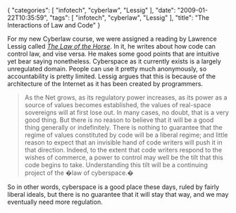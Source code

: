 {
    "categories": [
        "infotech", 
        "cyberlaw", 
        "Lessig"
    ], 
    "date": "2009-01-22T10:35:59", 
    "tags": [
        "infotech", 
        "cyberlaw", 
        "Lessig"
    ], 
    "title": "The Interactions of Law and Code"
}

For my new Cyberlaw course, we were assigned a reading by Lawrence Lessig called <a href="www.lessig.org/content/articles/works/finalhls.pdf" target="_blank"><i>The Law of the Horse</i></a>. In it, he writes about how code can control law, and vise versa. He makes some good points that are intuitive yet bear saying nonetheless. Cyberspace as it currently exists is a largely unregulated domain. People can use it pretty much anonymously, so accountability is pretty limited. Lessig argues that this is because of the architecture of the Internet as it has been created by programmers.<blockquote>As the Net grows, as its regulatory power increases, as its power as a source of values becomes established, the values of real-space sovereigns will at first lose out. In many cases, no doubt, that is a very good thing. But there is no reason to believe that it will be a good thing generally or indefinitely. There is nothing to guarantee that the regime of values constituted by code will be a liberal regime; and little reason to expect that an invisible hand of code writers will push it in that direction. Indeed, to the extent that code writers respond to the wishes of commerce, a power to control may well be the tilt that this code begins to take. Understanding this tilt will be a continuing project of the �law of cyberspace.�</blockquote>
So in other words, cyberspace is a good place these days, ruled by fairly liberal ideals, but there is no guarantee that it will stay that way, and we may eventually need more regulation.
